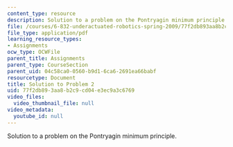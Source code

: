 ```yaml
---
content_type: resource
description: Solution to a problem on the Pontryagin minimum principle.
file: /courses/6-832-underactuated-robotics-spring-2009/77f2db893aa8b2c9cd04e3ec9a3c6769_MIT6_832s09_sol_pset02.pdf
file_type: application/pdf
learning_resource_types:
- Assignments
ocw_type: OCWFile
parent_title: Assignments
parent_type: CourseSection
parent_uid: 04c58ca0-0560-b9d1-6ca6-2691ea66babf
resourcetype: Document
title: Solution to Problem 2
uid: 77f2db89-3aa8-b2c9-cd04-e3ec9a3c6769
video_files:
  video_thumbnail_file: null
video_metadata:
  youtube_id: null
---
```

Solution to a problem on the Pontryagin minimum principle.